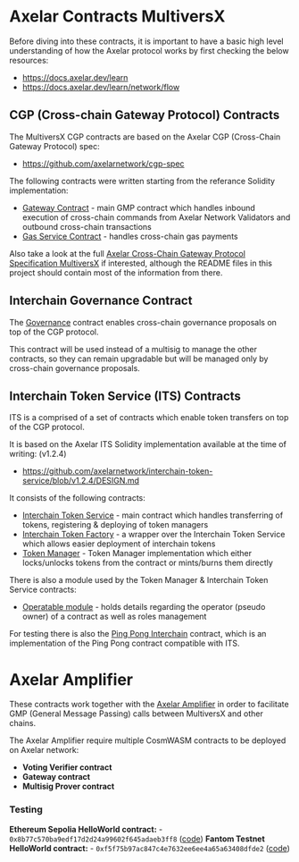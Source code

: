 # Axelar Contracts MultiversX

Before diving into these contracts, it is important to have a basic high level understanding of how the Axelar protocol works by first checking the below resources:
- https://docs.axelar.dev/learn
- https://docs.axelar.dev/learn/network/flow

## CGP (Cross-chain Gateway Protocol) Contracts

The MultiversX CGP contracts are based on the Axelar CGP (Cross-Chain Gateway Protocol) spec:
- https://github.com/axelarnetwork/cgp-spec

The following contracts were written starting from the referance Solidity implementation:
- [Gateway Contract](/gateway) - main GMP contract which handles inbound execution of cross-chain commands from Axelar Network Validators and outbound cross-chain transactions
- [Gas Service Contract](/gas-service) - handles cross-chain gas payments

Also take a look at the full [Axelar Cross-Chain Gateway Protocol Specification MultiversX](https://docs.google.com/document/d/1hrMicw1I4tFHHAITNtmuxlyfqTkC--Pq7XmXBCRPAxU/edit?usp=sharing) if interested,
although the README files in this project should contain most of the information from there.

## Interchain Governance Contract

The [Governance](/governance) contract enables cross-chain governance proposals on top of the CGP protocol.

This contract will be used instead of a multisig to manage the other contracts, so they can remain upgradable but will be managed only by cross-chain governance proposals.

## Interchain Token Service (ITS) Contracts

ITS is a comprised of a set of contracts which enable token transfers on top of the CGP protocol.

It is based on the Axelar ITS Solidity implementation available at the time of writing: (v1.2.4)
- https://github.com/axelarnetwork/interchain-token-service/blob/v1.2.4/DESIGN.md

It consists of the following contracts:
- [Interchain Token Service](/interchain-token-service) - main contract which handles transferring of tokens, registering & deploying of token managers
- [Interchain Token Factory](/interchain-token-factory) - a wrapper over the Interchain Token Service which allows easier deployment of interchain tokens
- [Token Manager](/token-manager) - Token Manager implementation which either locks/unlocks tokens from the contract or mints/burns them directly

There is also a module used by the Token Manager & Interchain Token Service contracts:
- [Operatable module](/modules/operatable) - holds details regarding the operator (pseudo owner) of a contract as well as roles management

For testing there is also the [Ping Pong Interchain](/ping-pong-interchain) contract, which is an implementation of the Ping Pong contract compatible with ITS.

# Axelar Amplifier

These contracts work together with the [Axelar Amplifier](https://docs.axelar.dev/dev/amplifier/introduction) in order to facilitate
GMP (General Message Passing) calls between MultiversX and other chains.

The Axelar Amplifier require multiple CosmWASM contracts to be deployed on Axelar network:
- **Voting Verifier contract**
- **Gateway contract**
- **Multisig Prover contract**

### Testing

**Ethereum Sepolia HelloWorld contract:** - `0x8b77c570ba9edf17d2d24a99602f645adaeb3ff8` ([code](https://github.com/axelarnetwork/axelar-examples/blob/main/examples/multiversx/call-contract/contracts/HelloWorld.sol))
**Fantom Testnet HelloWorld contract:** - `0xf5f75b97ac847c4e7632ee6ee4a65a63408dfde2` ([code](https://github.com/axelarnetwork/axelar-examples/blob/main/examples/multiversx/call-contract/contracts/HelloWorld.sol))
